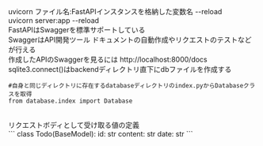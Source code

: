 uvicorn ファイル名:FastAPIインスタンスを格納した変数名 --reload<br>
uvicorn server:app --reload<br>
FastAPIはSwaggerを標準サポートしている<br>
SwaggerはAPI開発ツール ドキュメントの自動作成やリクエストのテストなどが行える<br>
作成したAPIのSwaggerを見るには http://localhost:8000/docs<br>
sqlite3.connect()はbackendディレクトリ直下にdbファイルを作成する<br>
```
#自身と同じディレクトリに存在するdatabaseディレクトリのindex.pyからDatabaseクラスを取得
from database.index import Database
```
<br>
リクエストボディとして受け取る値の定義<br>
```
class Todo(BaseModel):
    id: str
    content: str
    date: str
```